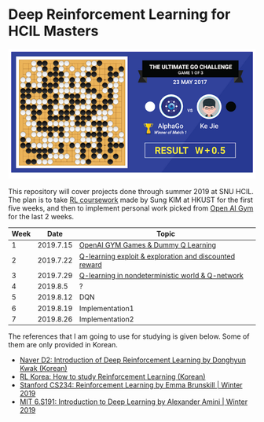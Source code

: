 
# Deep Reinforcement Learning for HCIL Masters

![](https://github.com/hyungkwonko/2019-summer-seminar/blob/master/img/img0.png)

This repository will cover projects done through summer 2019 at SNU HCIL. The plan is to take [RL coursework](https://www.youtube.com/watch?v=dZ4vw6v3LcA&list=PLlMkM4tgfjnKsCWav-Z2F-MMFRx-2gMGG) made by Sung KIM at HKUST for the first five weeks, and then to implement personal work picked from [Open AI Gym](https://gym.openai.com/envs/Acrobot-v1/) for the last 2 weeks.

| Week | Date  | Topic |
| ---                 | ---    | ---        |
| 1 | 2019.7.15 | [OpenAI GYM Games & Dummy Q Learning](https://github.com/hyungkwonko/2019-summer-seminar/wiki/Week1) |
| 2 | 2019.7.22 | [Q-learning exploit & exploration and discounted reward](https://github.com/hyungkwonko/2019-summer-seminar/wiki/Week2) |
| 3 | 2019.7.29 | [Q-learning in nondeterministic world & Q-network](https://github.com/hyungkwonko/2019-summer-seminar/wiki/Week3) |
| 4 | 2019.8.5 | ? |
| 5 | 2019.8.12 | DQN |
| 6 | 2019.8.19 | Implementation1 |
| 7 | 2019.8.26 | Implementation2 |

The references that I am going to use for studying is given below. Some of them are only provided in Korean.

- [Naver D2: Introduction of Deep Reinforcement Learning by Donghyun Kwak (Korean)](https://www.youtube.com/watch?v=dw0sHzE1oAc)
- [RL Korea: How to study Reinforcement Learning (Korean)](https://github.com/reinforcement-learning-kr/how_to_study_rl)
- [Stanford CS234: Reinforcement Learning by Emma Brunskill | Winter 2019](https://www.youtube.com/watch?v=FgzM3zpZ55o&list=PLoROMvodv4rOSOPzutgyCTapiGlY2Nd8u)
- [MIT 6.S191: Introduction to Deep Learning by Alexander Amini | Winter 2019](https://www.youtube.com/watch?v=i6Mi2_QM3rA&list=PLtBw6njQRU-rwp5__7C0oIVt26ZgjG9NI&index=5)
